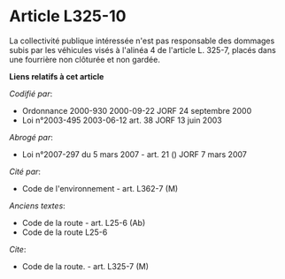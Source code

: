# Article L325-10

La collectivité publique intéressée n'est pas responsable des dommages subis par les véhicules visés à l'alinéa 4 de
l'article L. 325-7, placés dans une fourrière non clôturée et non gardée.

**Liens relatifs à cet article**

_Codifié par_:

  - Ordonnance 2000-930 2000-09-22 JORF 24 septembre 2000
  - Loi n°2003-495 2003-06-12 art. 38 JORF 13 juin 2003

_Abrogé par_:

  - Loi n°2007-297 du 5 mars 2007 - art. 21 () JORF 7 mars 2007

_Cité par_:

  - Code de l'environnement - art. L362-7 (M)

_Anciens textes_:

  - Code de la route - art. L25-6 (Ab)
  - Code de la route L25-6

_Cite_:

  - Code de la route. - art. L325-7 (M)
